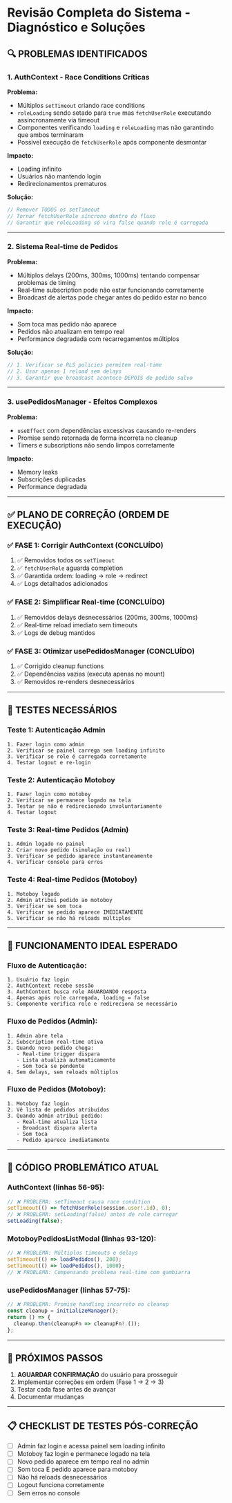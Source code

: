 # Revisão Completa do Sistema - Diagnóstico e Soluções

## 🔍 PROBLEMAS IDENTIFICADOS

### 1. **AuthContext - Race Conditions Críticas**

**Problema:**
- Múltiplos `setTimeout` criando race conditions
- `roleLoading` sendo setado para `true` mas `fetchUserRole` executando assincronamente via timeout
- Componentes verificando `loading` e `roleLoading` mas não garantindo que ambos terminaram
- Possível execução de `fetchUserRole` após componente desmontar

**Impacto:**
- Loading infinito
- Usuários não mantendo login
- Redirecionamentos prematuros

**Solução:**
```typescript
// Remover TODOS os setTimeout
// Tornar fetchUserRole síncrono dentro do fluxo
// Garantir que roleLoading só vira false quando role é carregada
```

---

### 2. **Sistema Real-time de Pedidos**

**Problema:**
- Múltiplos delays (200ms, 300ms, 1000ms) tentando compensar problemas de timing
- Real-time subscription pode não estar funcionando corretamente
- Broadcast de alertas pode chegar antes do pedido estar no banco

**Impacto:**
- Som toca mas pedido não aparece
- Pedidos não atualizam em tempo real
- Performance degradada com recarregamentos múltiplos

**Solução:**
```typescript
// 1. Verificar se RLS policies permitem real-time
// 2. Usar apenas 1 reload sem delays
// 3. Garantir que broadcast acontece DEPOIS de pedido salvo
```

---

### 3. **usePedidosManager - Efeitos Complexos**

**Problema:**
- `useEffect` com dependências excessivas causando re-renders
- Promise sendo retornada de forma incorreta no cleanup
- Timers e subscriptions não sendo limpos corretamente

**Impacto:**
- Memory leaks
- Subscrições duplicadas
- Performance degradada

---

## ✅ PLANO DE CORREÇÃO (ORDEM DE EXECUÇÃO)

### ✅ FASE 1: Corrigir AuthContext (CONCLUÍDO)
1. ✅ Removidos todos os `setTimeout`
2. ✅ `fetchUserRole` aguarda completion
3. ✅ Garantida ordem: loading → role → redirect
4. ✅ Logs detalhados adicionados

### ✅ FASE 2: Simplificar Real-time (CONCLUÍDO)
1. ✅ Removidos delays desnecessários (200ms, 300ms, 1000ms)
2. ✅ Real-time reload imediato sem timeouts
3. ✅ Logs de debug mantidos

### ✅ FASE 3: Otimizar usePedidosManager (CONCLUÍDO)
1. ✅ Corrigido cleanup functions
2. ✅ Dependências vazias (executa apenas no mount)
3. ✅ Removidos re-renders desnecessários

---

## 🧪 TESTES NECESSÁRIOS

### Teste 1: Autenticação Admin
```
1. Fazer login como admin
2. Verificar se painel carrega sem loading infinito
3. Verificar se role é carregada corretamente
4. Testar logout e re-login
```

### Teste 2: Autenticação Motoboy
```
1. Fazer login como motoboy
2. Verificar se permanece logado na tela
3. Testar se não é redirecionado involuntariamente
4. Testar logout
```

### Teste 3: Real-time Pedidos (Admin)
```
1. Admin logado no painel
2. Criar novo pedido (simulação ou real)
3. Verificar se pedido aparece instantaneamente
4. Verificar console para erros
```

### Teste 4: Real-time Pedidos (Motoboy)
```
1. Motoboy logado
2. Admin atribui pedido ao motoboy
3. Verificar se som toca
4. Verificar se pedido aparece IMEDIATAMENTE
5. Verificar se não há reloads múltiplos
```

---

## 🎯 FUNCIONAMENTO IDEAL ESPERADO

### Fluxo de Autenticação:
```
1. Usuário faz login
2. AuthContext recebe sessão
3. AuthContext busca role AGUARDANDO resposta
4. Apenas após role carregada, loading = false
5. Componente verifica role e redireciona se necessário
```

### Fluxo de Pedidos (Admin):
```
1. Admin abre tela
2. Subscription real-time ativa
3. Quando novo pedido chega:
   - Real-time trigger dispara
   - Lista atualiza automaticamente
   - Som toca se pendente
4. Sem delays, sem reloads múltiplos
```

### Fluxo de Pedidos (Motoboy):
```
1. Motoboy faz login
2. Vê lista de pedidos atribuídos
3. Quando admin atribui pedido:
   - Real-time atualiza lista
   - Broadcast dispara alerta
   - Som toca
   - Pedido aparece imediatamente
```

---

## 🚨 CÓDIGO PROBLEMÁTICO ATUAL

### AuthContext (linhas 56-95):
```typescript
// ❌ PROBLEMA: setTimeout causa race condition
setTimeout(() => fetchUserRole(session.user!.id), 0);
// ❌ PROBLEMA: setLoading(false) antes de role carregar
setLoading(false);
```

### MotoboyPedidosListModal (linhas 93-120):
```typescript
// ❌ PROBLEMA: Múltiplos timeouts e delays
setTimeout(() => loadPedidos(), 200);
setTimeout(() => loadPedidos(), 1000);
// ❌ PROBLEMA: Compensando problema real-time com gambiarra
```

### usePedidosManager (linhas 57-75):
```typescript
// ❌ PROBLEMA: Promise handling incorreto no cleanup
const cleanup = initializeManager();
return () => {
  cleanup.then(cleanupFn => cleanupFn?.());
};
```

---

## 🔧 PRÓXIMOS PASSOS

1. **AGUARDAR CONFIRMAÇÃO** do usuário para prosseguir
2. Implementar correções em ordem (Fase 1 → 2 → 3)
3. Testar cada fase antes de avançar
4. Documentar mudanças

---

## 📋 CHECKLIST DE TESTES PÓS-CORREÇÃO

- [ ] Admin faz login e acessa painel sem loading infinito
- [ ] Motoboy faz login e permanece logado na tela
- [ ] Novo pedido aparece em tempo real no admin
- [ ] Som toca E pedido aparece para motoboy
- [ ] Não há reloads desnecessários
- [ ] Logout funciona corretamente
- [ ] Sem erros no console
